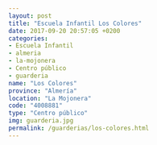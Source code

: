 ```yaml
---
layout: post
title: "Escuela Infantil Los Colores"
date: 2017-09-20 20:57:05 +0200
categories:
- Escuela Infantil
- almeria
- la-mojonera
- Centro público
- guarderia
name: "Los Colores"
province: "Almería"
location: "La Mojonera"
code: "4008881"
type: "Centro público"
img: guarderia.jpg
permalink: /guarderias/los-colores.html
---
```

